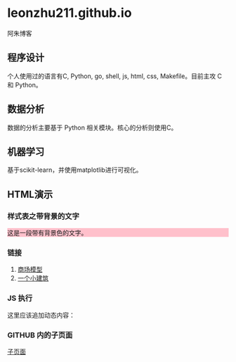 # leonzhu211.github.io
阿朱博客

## 程序设计
个人使用过的语言有C, Python, go, shell, js, html, css, Makefile。目前主攻 C 和 Python。

## 数据分析
数据的分析主要基于 Python 相关模块。核心的分析则使用C。

## 机器学习
基于scikit-learn，并使用matplotlib进行可视化。

## HTML演示
### 样式表之带背景的文字
<div style='background: pink;'>
 这是一段带有背景色的文字。
</div>

### 链接
1. [商场模型](http://xray.cjfx100.net/Three/mview.html?data=test-view-in-2)
1. [一个小建筑](http://xray.cjfx100.net/Three/mview.html?data=test-view-in)

### JS 执行
<div id='leon_id_1'>这里应该追加动态内容：</div>
<script>
document.getElementById('leon_id_1').innerHTML += '动态的内容';
</script>

### GITHUB 内的子页面
[子页面](subpage1.html)

